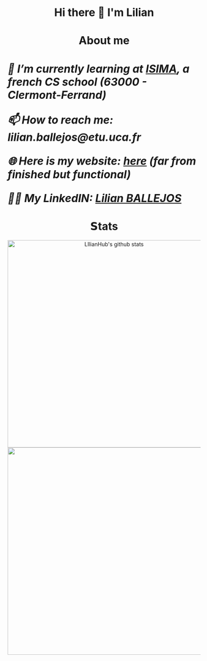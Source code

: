 <h1 align="center">
      Hi there 👋 I'm Lilian
</h1>

<h1 align="center">About me<h1>


<p><em>🌱 I’m currently learning at <a href="https://isima.fr">ISIMA</a>, a french CS school (63000 - Clermont-Ferrand)</em></p>
<p><em>📫 How to reach me: lilian.ballejos@etu.uca.fr</em></p>
<p><em>🌐 Here is my website: <a href="https://ballejos-lilian.fr">here</a> (far from finished but functional)</em></p>
<p><em>👨‍💻 My LinkedIN: <a href="https://linkedin.com/in/lilian-ballejos">Lilian BALLEJOS</a></em></p>



<h1 align="center">𝗦tats</h1>
<div align="center">
  <a href="https://github.com/anuraghazra/github-readme-stats"><img width="540" height="auto" src="https://github-readme-stats.vercel.app/api?username=LIlianHub&show_icons=true&theme=github_dark&hide_border=true" alt="LIlianHub's github stats" class="left" /></a> 
</div>
<div align="center">
  <a href="https://github.com/anuraghazra/github-readme-stats"><img width="540" height="auto" src="https://github-readme-stats.vercel.app/api/top-langs/?username=LIlianHub&layout=compact&theme=github_dark&hide_border=true" class="center" /></a>
</div>
